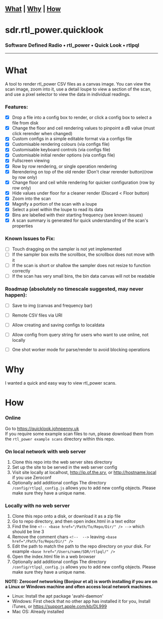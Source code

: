 [What](#What) | [Why](#Why) | [How](#How)
---

# sdr.rtl_power.quicklook
### Software Defined Radio • rtl_power • Quick Look • rtlpql

---

# What
A tool to render rtl_power CSV files as a canvas image. You can view the scan image, zoom into it, use a detail loupe to view a section of the scan, and use a pixel selector to view the data in individual readings.

### Features:
- [x] Drop a file into a config box to render, or click a config box to select a file from disk
- [x] Change the floor and ceil rendering values to pinpoint a dB value (must click rerender when changed)
- [x] Custom configs in a simple editable format via a configs file
- [x] Customisable rendering colours (via configs file)
- [x] Customisable keyboard controls (via configs file)
- [x] Customisable initial render options (via configs file)
- [x] Fullscreen viewing
- [x] Row by row rendering, or single operation rendering
- [x] Rerendering on top of the old render (Don't clear rerender button)(row by row only)
- [x] Change floor and ceil while rendering for quicker configuration (row by row only)
- [x] Hide values under floor for a cleaner render (Discard < Floor button)
- [x] Zoom into the scan
- [x] Magnify a portion of the scan with a loupe
- [x] Select a pixel within the loupe to read its data
- [x] Bins are labelled with their starting frequency (see known issues)
- [x] A scan summary is generated for quick understanding of the scan's properties

### Known Issues to Fix:
- [ ] Touch dragging on the sampler is not yet implemented
- [ ] If the sampler box exits the scrollbox, the scrollbox does not move with it
- [ ] If the scan is short or shallow the sampler does not resize to function correctly
- [ ] If the scan has very small bins, the bin data canvas will not be readable

### Roadmap (absolutely no timescale suggested, may never happen):
- [ ] Save to img (canvas and frequency bar)
- [ ] Remote CSV files via URI
- [ ] Allow creating and saving configs to localdata
- [ ] Allow config from query string for users who want to use online, not locally
- [ ] One shot worker mode for parse/render to avoid blocking operations



# Why
I wanted a quick and easy way to view rtl_power scans.



# How
### Online
Go to https://quicklook.johnpenny.uk    
If you require some example scan files to run, please download them from the `rtl_power example scans` directory within this repo.

### On local network with web server
1. Clone this repo into the web server sites directory
1. Set up the site to be served in the web server config
1. Visit site locally at localhost, http://ip.of.the.srv, or http://hostname.local if you use Zeroconf
1. Optionally add additional configs
The directory `/config/rtlpql_config.js` allows you to add new config objects. Please make sure they have a unique name.

### Locally with no web server
1. Clone this repo onto a disk, or download it as a zip file
1. Go to repo directory, and then open index.html in a text editor
1. Find the line `<!-- <base href="/Path/To/Repo/Dir/" /> -->` which should be line 3
1. Remove the comment chars `<!--  -->` leaving `<base href="/Path/To/Repo/Dir/" />`
1. Edit the path to match the path to the repo directory on your disk. For example `<base href="/Users/name/SDR/rtlpql/" />`
1. Open the index.html file in a web browser
1. Optionally add additional configs
The directory `/config/rtlpql_config.js` allows you to add new config objects. Please make sure they have a unique name.

**NOTE: Zeroconf networking (Bonjour et al) is worth installing if you are on a Linux or Windows machine and often access local network machines.**
* Linux: Install the apt package 'avahi-daemon'
* Windows: First check that no other app has installed it for you, Install iTunes, or https://support.apple.com/kb/DL999
* Mac OS: Already installed